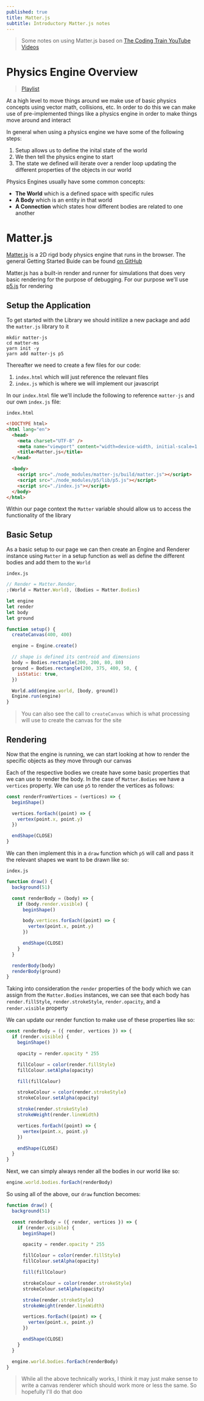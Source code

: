 ```yaml
---
published: true
title: Matter.js
subtitle: Introductory Matter.js notes
---
```


> Some notes on using Matter.js based on [The Coding Train YouTube Videos](https://www.youtube.com/channel/UCvjgXvBlbQiydffZU7m1_aw)

# Physics Engine Overview

> [Playlist](https://www.youtube.com/watch?v=wB1pcXtEwIs&list=PLRqwX-V7Uu6akvoNKE4GAxf6ZeBYoJ4uh&index=2&t=0s)

At a high level to move things around we make use of basic physics concepts using vector math, collisions, etc. In order to do this we can make use of pre-implemented things like a physics engine in order to make things move around and interact

In general when using a physics engine we have some of the following steps:

1. Setup allows us to define the inital state of the world
2. We then tell the physics engine to start
3. The state we defined will iterate over a render loop updating the different properties of the objects in our world

Physics Engines usually have some common concepts:

- **The World** which is a defined space with specific rules
- **A Body** which is an entity in that world
- **A Connection** which states how different bodies are related to one another

# Matter.js

[Matter.js](https://github.com/liabru/matter-js) is a 2D rigd body physics engine that runs in the browser. The general Getting Started Buide can be found [on GitHub](https://github.com/liabru/matter-js/wiki/Getting-started)

Matter.js has a built-in render and runner for simulations that does very basic rendering for the purpose of debugging. For our purpose we'll use [p5.js]() for rendering

## Setup the Application

To get started with the Library we should initilize a new package and add the `matter.js` library to it

```
mkdir matter-js
cd matter-ms
yarn init -y
yarn add matter-js p5
```

Thereafter we need to create a few files for our code:

1. `index.html` which will just reference the relevant files
2. `index.js` which is where we will implement our javascript

In our `index.html` file we'll include the following to reference `matter-js` and our own `index.js` file:

`index.html`

```html
<!DOCTYPE html>
<html lang="en">
  <head>
    <meta charset="UTF-8" />
    <meta name="viewport" content="width=device-width, initial-scale=1.0" />
    <title>Matter.js</title>
  </head>

  <body>
    <script src="./node_modules/matter-js/build/matter.js"></script>
    <script src="./node_modules/p5/lib/p5.js"></script>
    <script src="./index.js"></script>
  </body>
</html>
```

Within our page context the `Matter` variable should allow us to access the functionality of the library

## Basic Setup

As a basic setup to our page we can then create an Engine and Renderer instance using `Matter` in a setup function as well as define the different bodies and add them to the `World`

`index.js`

```js
// Render = Matter.Render,
;(World = Matter.World), (Bodies = Matter.Bodies)

let engine
let render
let body
let ground

function setup() {
  createCanvas(400, 400)

  engine = Engine.create()

  // shape is defined its centroid and dimensions
  body = Bodies.rectangle(200, 200, 80, 80)
  ground = Bodies.rectangle(200, 375, 400, 50, {
    isStatic: true,
  })

  World.add(engine.world, [body, ground])
  Engine.run(engine)
}
```

> You can also see the call to `createCanvas` which is what processing will use to create the canvas for the site

## Rendering

Now that the engine is running, we can start looking at how to render the specific objects as they move through our canvas

Each of the respective bodies we create have some basic properties that we can use to render the body. In the case of `Matter.Bodies` we have a `vertices` property. We can use `p5` to render the vertices as follows:

```js
const renderFromVertices = (vertices) => {
  beginShape()

  vertices.forEach((point) => {
    vertex(point.x, point.y)
  })

  endShape(CLOSE)
}
```

We can then implement this in a `draw` function which `p5` will call and pass it the relevant shapes we want to be drawn like so:

`index.js`

```js
function draw() {
  background(51)

  const renderBody = (body) => {
    if (body.render.visible) {
      beginShape()

      body.vertices.forEach((point) => {
        vertex(point.x, point.y)
      })

      endShape(CLOSE)
    }
  }

  renderBody(body)
  renderBody(ground)
}
```

Taking into consideration the `render` properties of the body which we can assign from the `Matter.Bodies` instances, we can see that each body has `render.fillStyle`, `render.strokeStyle`, `render.opacity`, and a `render.visible` property

We can update our render function to make use of these properties like so:

```js
const renderBody = ({ render, vertices }) => {
  if (render.visible) {
    beginShape()

    opacity = render.opacity * 255

    fillColour = color(render.fillStyle)
    fillColour.setAlpha(opacity)

    fill(fillColour)

    strokeColour = color(render.strokeStyle)
    strokeColour.setAlpha(opacity)

    stroke(render.strokeStyle)
    strokeWeight(render.lineWidth)

    vertices.forEach((point) => {
      vertex(point.x, point.y)
    })

    endShape(CLOSE)
  }
}
```

Next, we can simply always render all the bodies in our world like so:

```js
engine.world.bodies.forEach(renderBody)
```

So using all of the above, our `draw` function becomes:

```js
function draw() {
  background(51)

  const renderBody = ({ render, vertices }) => {
    if (render.visible) {
      beginShape()

      opacity = render.opacity * 255

      fillColour = color(render.fillStyle)
      fillColour.setAlpha(opacity)

      fill(fillColour)

      strokeColour = color(render.strokeStyle)
      strokeColour.setAlpha(opacity)

      stroke(render.strokeStyle)
      strokeWeight(render.lineWidth)

      vertices.forEach((point) => {
        vertex(point.x, point.y)
      })

      endShape(CLOSE)
    }
  }

  engine.world.bodies.forEach(renderBody)
}
```

> While all the above technically works, I think it may just make sense to write a canvas renderer which should work more or less the same. So hopefully I'll do that doo
